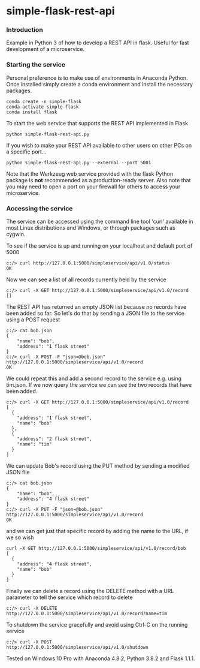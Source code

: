 # simple-flask-rest-api

### Introduction
Example in Python 3 of how to develop a REST API in flask. Useful for fast development of a microservice.

### Starting the service
Personal preference is to make use of environments in Anaconda Python. Once installed
simply create a conda environment and install the necessary packages.

    conda create -n simple-flask
    conda activate simple-flask
    conda install flask
    
To start the web service that supports the REST API implemented in Flask

    python simple-flask-rest-api.py
    
If you wish to make your REST API available to other users on other PCs on a specific port...

    python simple-flask-rest-api.py --external --port 5001

Note that the Werkzeug web service provided with the flask Python package is **not**
recommended as a production-ready server. Also note that you may need to open a port on your firewall
for others to access your microservice.

### Accessing the service
The service can be accessed using the command line tool 'curl' available in most Linux
distributions and Windows, or through packages such as cygwin.

To see if the service is up and running on your localhost and default port of 5000

    c:/> curl http://127.0.0.1:5000/simpleservice/api/v1.0/status
    OK
    
Now we can see a list of all records currently held by the service

    c:/> curl -X GET http://127.0.0.1:5000/simpleservice/api/v1.0/record
    []

The REST API has returned an empty JSON list because no records have been added so far.
So let's do that by sending a JSON file to the service using a POST request

    c:/> cat bob.json
    {
        "name": "bob",
        "address": "1 flask street"
    }
    c:/> curl -X POST -F "json=@bob.json" http://127.0.0.1:5000/simpleservice/api/v1.0/record
    OK

We could repeat this and add a second record to the service e.g. using tim.json. If we now query the service
we can see the two records that have been added.

    c:/> curl -X GET http://127.0.0.1:5000/simpleservice/api/v1.0/record
    [
      {
        "address": "1 flask street",
        "name": "bob"
      },
      {
        "address": "2 flask street",
        "name": "tim"
      }
    ]

We can update Bob's record using the PUT method by sending a modified JSON file

    c:/> cat bob.json
    {
        "name": "bob",
        "address": "4 flask street"
    }
    c:/> curl -X PUT -F "json=@bob.json" http://127.0.0.1:5000/simpleservice/api/v1.0/record
    OK

and we can get just that specific record by adding the name to the URL, if we so wish

    curl -X GET http://127.0.0.1:5000/simpleservice/api/v1.0/record/bob
    [
      {
        "address": "4 flask street",
        "name": "bob"
      }
    ]

Finally we can delete a record using the DELETE method with a URL parameter to tell the service which
record to delete

    c:/> curl -X DELETE http://127.0.0.1:5000/simpleservice/api/v1.0/record?name=tim

To shutdown the service gracefully and avoid using Ctrl-C on the running service

    c:/> curl -X POST http://127.0.0.1:5000/simpleservice/api/v1.0/shutdown

Tested on Windows 10 Pro with Anaconda 4.8.2, Python 3.8.2 and Flask 1.1.1.
